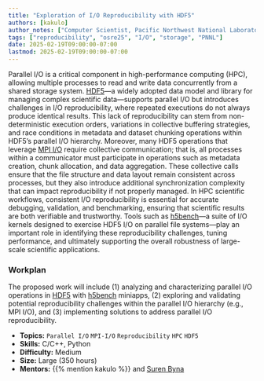 ```yaml
---
title: "Exploration of I/O Reproducibility with HDF5"
authors: [kakulo]
author_notes: ["Computer Scientist, Pacific Northwest National Laboratory"]
tags: ["reproducibility", "osre25", "I/O", "storage", "PNNL"]
date: 2025-02-19T09:00:00-07:00
lastmod: 2025-02-19T09:00:00-07:00
---
```


Parallel I/O is a critical component in high-performance computing (HPC), allowing multiple processes to read and write data concurrently from a shared storage system. [HDF5](https://github.com/HDFGroup/hdf5)—a widely adopted data model and library for managing complex scientific data—supports parallel I/O but introduces challenges in I/O reproducibility, where repeated executions do not always produce identical results. This lack of reproducibility can stem from non-deterministic execution orders, variations in collective buffering strategies, and race conditions in metadata and dataset chunking operations within HDF5’s parallel I/O hierarchy. Moreover, many HDF5 operations that leverage [MPI I/O]((https://www.hdfgroup.org/wp-content/uploads/2020/02/20200206_ECPTutorial-final.pdf)) require collective communication; that is, all processes within a communicator must participate in operations such as metadata creation, chunk allocation, and data aggregation. These collective calls ensure that the file structure and data layout remain consistent across processes, but they also introduce additional synchronization complexity that can impact reproducibility if not properly managed. In HPC scientific workflows, consistent I/O reproducibility is essential for accurate debugging, validation, and benchmarking, ensuring that scientific results are both verifiable and trustworthy. Tools such as [h5bench](https://github.com/hpc-io/h5bench)—a suite of I/O kernels designed to exercise HDF5 I/O on parallel file systems—play an important role in identifying these reproducibility challenges, tuning performance, and ultimately supporting the overall robustness of large-scale scientific applications.

### Workplan

The proposed work will include (1) analyzing and characterizing parallel I/O operations in [HDF5](https://www.hdfgroup.org/wp-content/uploads/2020/02/20200206_ECPTutorial-final.pdf) with [h5bench](https://github.com/hpc-io/h5bench) miniapps, (2) exploring and validating potential reproducibility challenges within the parallel I/O hierarchy (e.g., MPI I/O), and (3) implementing solutions to address parallel I/O reproducibility. 

- **Topics:** `Parallel I/O` `MPI-I/O` `Reproducibility` `HPC` `HDF5`
- **Skills:** C/C++, Python
- **Difficulty:** Medium
- **Size:** Large (350 hours)
- **Mentors:** {{% mention kakulo %}} and [Suren Byna](mailto:sbyna@lbl.gov)